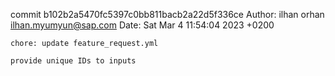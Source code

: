 commit b102b2a5470fc5397c0bb811bacb2a22d5f336ce
Author: ilhan orhan <ilhan.myumyun@sap.com>
Date:   Sat Mar 4 11:54:04 2023 +0200

    chore: update feature_request.yml
    
    provide unique IDs to inputs
